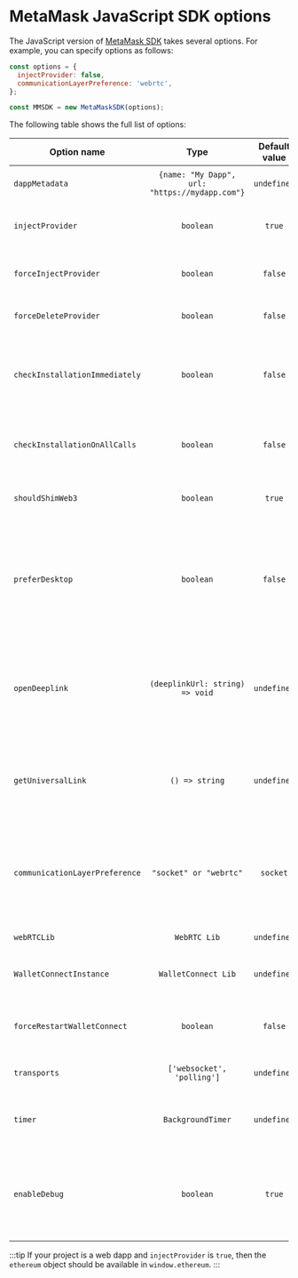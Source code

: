 # MetaMask JavaScript SDK options

The JavaScript version of [MetaMask SDK](../how-to/use-sdk/index.md) takes several options.
For example, you can specify options as follows:

```javascript
const options = {
  injectProvider: false,
  communicationLayerPreference: 'webrtc',
};

const MMSDK = new MetaMaskSDK(options);
```

The following table shows the full list of options:

| Option name                    |                      Type                      | Default value | Description                                                                                                                                                                                          |
| ------------------------------ | :--------------------------------------------: | :-----------: | -----------------------------------------------------------------------------------------------------------------------------------------------------------------------------------------------------|
| `dappMetadata`                 | `{name: "My Dapp", url: "https://mydapp.com"}` |  `undefined`  | Only required for non-web dapps (for example, React Native and Unity).                                                                                                                                |
| `injectProvider`               |                   `boolean`                    |    `true`     | Doesn't inject in Node.js or React Native since the window object is unavailable.                                                                                                                    |
| `forceInjectProvider`          |                   `boolean`                    |    `false`    | Forces injection even if another provider is already present on the window object.                                                                                                                   |
| `forceDeleteProvider`          |                   `boolean`                    |    `false`    | Forces deletion of a provider that exists on a window.                                                                                                                                               |
| `checkInstallationImmediately` |                   `boolean`                    |    `false`    | The SDK checks if MetaMask is installed when a call to `eth_requestAccounts` is made. When `true`, it checks before any call is made.                                                                |
| `checkInstallationOnAllCalls`  |                   `boolean`                    |    `false`    | Normally checked when a call to `eth_requestAccounts` is made. When `true`, it checks on all calls.                                                                                                  |
| `shouldShimWeb3`               |                   `boolean`                    |    `true`     | Set as `true` if `window.web3` should be shimmed for [legacy compatibility purposes](../how-to/migrate-api.md#replace-windowweb3).                                                                   |
| `preferDesktop`                |                   `boolean`                    |    `false`    | For a web dapp running on a desktop browser without a MetaMask extension, the SDK gives the option to connect with a MetaMask Mobile wallet via a QR code. When `true`, the SDK guides the user to install the MetaMask extension instead. |
| `openDeeplink`                 |        `(deeplinkUrl: string) => void`         |  `undefined`  | Platforms open deeplinks differently. For example, web: `window.open` versus React Native: `Linking.open`. This function retrieves the deeplink URL and allows developers to customize how it opens. |
| `getUniversalLink`             |                 `() => string`                 |  `undefined`  | Get the universal link that is presented on the QR Code (web) and deeplinks (mobile). This makes it easier to enable users to connect with backend code.                                             |
| `communicationLayerPreference` |             `"socket" or "webrtc"`             |   `socket`    | Defines the communication library that the dapp and MetaMask wallet use to communicate with each other. Waku or another similar decentralized communication layer solution coming soon.              |
| `webRTCLib`                    |                  `WebRTC Lib`                  |  `undefined`  | Not installed on the SDK by default.                                                                                                                                                                 |
| `WalletConnectInstance`        |              `WalletConnect Lib`               |  `undefined`  | Connect a dapp to MetaMask using [WalletConnect](https://docs.walletconnect.com/). Not installed by default.                                                                                         |
| `forceRestartWalletConnect`    |                   `boolean`                    |    `false`    | Set `forceRestartWalletConnect` to `true` to kill the previous WalletConnect session and start another one.                                                                                          |
| `transports`                   |           `['websocket', 'polling']`           |  `undefined`  | Used to set the preference on [socket.io](https://socket.io/docs/v4/) transports to `use`.                                                                                                           |
| `timer`                        |               `BackgroundTimer`                |  `undefined`  | Used by React Native dapps to keep the dapp alive while using `react-native-background-timer` in the background                                                                                        |
| `enableDebug`                  |                   `boolean`                    |    `true`     | Enables/disables the sending of debugging information to the socket.io server. The default is `true` for the beta version of the SDK. The default is `false` in production versions.                 |

:::tip
If your project is a web dapp and `injectProvider` is `true`, then the `ethereum` object should be
available in `window.ethereum`.
:::
